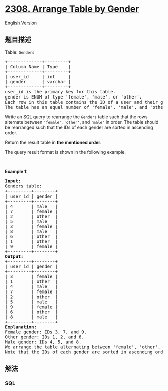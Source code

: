 # [2308. Arrange Table by Gender](https://leetcode.cn/problems/arrange-table-by-gender)

[English Version](/solution/2300-2399/2308.Arrange%20Table%20by%20Gender/README_EN.md)

## 题目描述

<!-- 这里写题目描述 -->

<p>Table: <code>Genders</code></p>

<pre>
+-------------+---------+
| Column Name | Type    |
+-------------+---------+
| user_id     | int     |
| gender      | varchar |
+-------------+---------+
user_id is the primary key for this table.
gender is ENUM of type &#39;female&#39;, &#39;male&#39;, or &#39;other&#39;.
Each row in this table contains the ID of a user and their gender.
The table has an equal number of &#39;female&#39;, &#39;male&#39;, and &#39;other&#39;.
</pre>

<p> </p>

<p>Write an SQL query to rearrange the <code>Genders</code> table such that the rows alternate between <code>&#39;female&#39;</code>, <code>&#39;other&#39;</code>, and <code>&#39;male&#39;</code> in order. The table should be rearranged such that the IDs of each gender are sorted in ascending order.</p>

<p>Return the result table in <strong>the mentioned order</strong>.</p>

<p>The query result format is shown in the following example.</p>

<p>&nbsp;</p>
<p><strong class="example">Example 1:</strong></p>

<pre>
<strong>Input:</strong> 
Genders table:
+---------+--------+
| user_id | gender |
+---------+--------+
| 4       | male   |
| 7       | female |
| 2       | other  |
| 5       | male   |
| 3       | female |
| 8       | male   |
| 6       | other  |
| 1       | other  |
| 9       | female |
+---------+--------+
<strong>Output:</strong> 
+---------+--------+
| user_id | gender |
+---------+--------+
| 3       | female |
| 1       | other  |
| 4       | male   |
| 7       | female |
| 2       | other  |
| 5       | male   |
| 9       | female |
| 6       | other  |
| 8       | male   |
+---------+--------+
<strong>Explanation:</strong> 
Female gender: IDs 3, 7, and 9.
Other gender: IDs 1, 2, and 6.
Male gender: IDs 4, 5, and 8.
We arrange the table alternating between &#39;female&#39;, &#39;other&#39;, and &#39;male&#39;.
Note that the IDs of each gender are sorted in ascending order.
</pre>

## 解法

<!-- 这里可写通用的实现逻辑 -->

<!-- tabs:start -->

### **SQL**

<!-- 这里可写当前语言的特殊实现逻辑 -->

```sql

```

<!-- tabs:end -->
